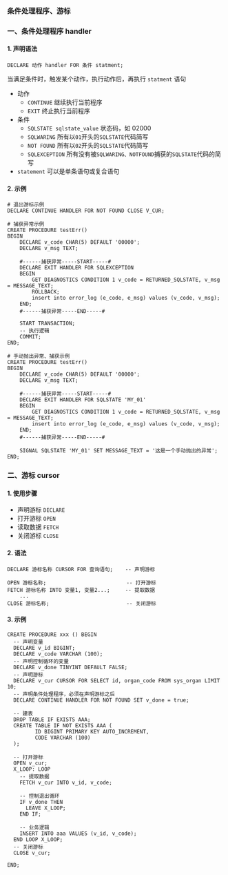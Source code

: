 ### 条件处理程序、游标
### 一、条件处理程序 handler
#### 1. 声明语法
```
DECLARE 动作 handler FOR 条件 statment;
```

当满足条件时，触发某个动作，执行动作后，再执行 `statment` 语句

* 动作
    * `CONTINUE`   继续执行当前程序
    * `EXIT`       终止执行当前程序
* 条件
    * `SQLSTATE sqlstate_value`  状态码，如 02000
    * `SQLWARING`                所有以`01`开头的`SQLSTATE`代码简写
    * `NOT FOUND`                 所有以`02`开头的`SQLSTATE`代码简写
    * `SQLEXCEPTION`             所有没有被`SQLWARING、NOTFOUND`捕获的`SQLSTATE`代码的简写
* `statement` 可以是单条语句或复合语句

#### 2. 示例
```
# 退出游标示例
DECLARE CONTINUE HANDLER FOR NOT FOUND CLOSE V_CUR;

# 捕获异常示例
CREATE PROCEDURE testErr()
BEGIN
    DECLARE v_code CHAR(5) DEFAULT '00000';
    DECLARE v_msg TEXT;

    #------捕获异常-----START-----#
    DECLARE EXIT HANDLER FOR SQLEXCEPTION
    BEGIN 
        GET DIAGNOSTICS CONDITION 1 v_code = RETURNED_SQLSTATE, v_msg = MESSAGE_TEXT;
        ROLLBACK;
        insert into error_log (e_code, e_msg) values (v_code, v_msg);
    END;
    #------捕获异常-----END-----#
   
    START TRANSACTION; 
    -- 执行逻辑
    COMMIT; 
END;

# 手动抛出异常、捕获示例
CREATE PROCEDURE testErr()
BEGIN
    DECLARE v_code CHAR(5) DEFAULT '00000';
    DECLARE v_msg TEXT;

    #------捕获异常-----START-----#
    DECLARE EXIT HANDLER FOR SQLSTATE 'MY_01' 
    BEGIN 
        GET DIAGNOSTICS CONDITION 1 v_code = RETURNED_SQLSTATE, v_msg = MESSAGE_TEXT;
        insert into error_log (e_code, e_msg) values (v_code, v_msg);
    END;
    #------捕获异常-----END-----#
   
    SIGNAL SQLSTATE 'MY_01' SET MESSAGE_TEXT = '这是一个手动抛出的异常'; 
END;
```


### 二、游标 cursor
#### 1. 使用步骤
* 声明游标   `DECLARE`
* 打开游标  `OPEN`
* 读取数据  `FETCH`
* 关闭游标  `CLOSE`

#### 2. 语法
```
DECLARE 游标名称 CURSOR FOR 查询语句;    -- 声明游标
       
OPEN 游标名称;                          -- 打开游标
FETCH 游标名称 INTO 变量1, 变量2...;     -- 提取数据
    ...
CLOSE 游标名称;                         -- 关闭游标
```



#### 3. 示例
```
CREATE PROCEDURE xxx () BEGIN
  -- 声明变量
  DECLARE v_id BIGINT;
  DECLARE v_code VARCHAR (100);
  -- 声明控制循环的变量
  DECLARE v_done TINYINT DEFAULT FALSE;
  -- 声明游标
  DECLARE v_cur CURSOR FOR SELECT id, organ_code FROM sys_organ LIMIT 10;
  -- 声明条件处理程序，必须在声明游标之后
  DECLARE CONTINUE HANDLER FOR NOT FOUND SET v_done = true;
  
  -- 建表
  DROP TABLE IF EXISTS AAA;
  CREATE TABLE IF NOT EXISTS AAA ( 
         ID BIGINT PRIMARY KEY AUTO_INCREMENT, 
         CODE VARCHAR (100) 
  );
  
  -- 打开游标
  OPEN v_cur;
  X_LOOP: LOOP
    -- 提取数据
    FETCH v_cur INTO v_id, v_code;
    
    -- 控制退出循环
    IF v_done THEN
      LEAVE X_LOOP;
    END IF;
    
    -- 业务逻辑
    INSERT INTO aaa VALUES (v_id, v_code);
  END LOOP X_LOOP;
  -- 关闭游标
  CLOSE v_cur;
 
END;
```
